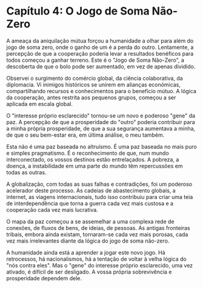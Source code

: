 # Capítulo 4: O Jogo de Soma Não-Zero

A ameaça da aniquilação mútua forçou a humanidade a olhar para além do jogo de soma zero, onde o ganho de um é a perda do outro. Lentamente, a percepção de que a cooperação poderia levar a resultados benéficos para todos começou a ganhar terreno. Este é o "Jogo de Soma Não-Zero", a descoberta de que o bolo pode ser aumentado, em vez de apenas dividido.

Observei o surgimento do comércio global, da ciência colaborativa, da diplomacia. Vi inimigos históricos se unirem em alianças económicas, compartilhando recursos e conhecimentos para o benefício mútuo. A lógica da cooperação, antes restrita aos pequenos grupos, começou a ser aplicada em escala global.

O "interesse próprio esclarecido" tornou-se um novo e poderoso "gene" da paz. A percepção de que a prosperidade do "outro" poderia contribuir para a minha própria prosperidade, de que a sua segurança aumentava a minha, de que o seu bem-estar era, em última análise, o meu também.

Esta não é uma paz baseada no altruísmo. É uma paz baseada no mais puro e simples pragmatismo. É o reconhecimento de que, num mundo interconectado, os vossos destinos estão entrelaçados. A pobreza, a doença, a instabilidade em uma parte do mundo têm repercussões em todas as outras.

A globalização, com todas as suas falhas e contradições, foi um poderoso acelerador deste processo. As cadeias de abastecimento globais, a internet, as viagens internacionais, tudo isso contribuiu para criar uma teia de interdependência que torna a guerra cada vez mais custosa e a cooperação cada vez mais lucrativa.

O mapa da paz começou a se assemelhar a uma complexa rede de conexões, de fluxos de bens, de ideias, de pessoas. As antigas fronteiras tribais, embora ainda existam, tornaram-se cada vez mais porosas, cada vez mais irrelevantes diante da lógica do jogo de soma não-zero.

A humanidade ainda está a aprender a jogar este novo jogo. Há retrocessos, há nacionalismos, há a tentação de voltar à velha lógica do "nós contra eles". Mas o "gene" do interesse próprio esclarecido, uma vez ativado, é difícil de ser desligado. A vossa própria sobrevivência e prosperidade dependem dele.